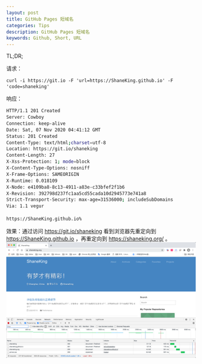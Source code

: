 ```yaml
---
layout: post
title: GitHub Pages 短域名
categories: Tips
description: GitHub Pages 短域名
keywords: Github, Short, URL
---
```



TL;DR;

请求：
```
curl -i https://git.io -F 'url=https://ShaneKing.github.io' -F 'code=shaneking'
```

响应：
```bash
HTTP/1.1 201 Created
Server: Cowboy
Connection: keep-alive
Date: Sat, 07 Nov 2020 04:41:12 GMT
Status: 201 Created
Content-Type: text/html;charset=utf-8
Location: https://git.io/shaneking
Content-Length: 27
X-Xss-Protection: 1; mode=block
X-Content-Type-Options: nosniff
X-Frame-Options: SAMEORIGIN
X-Runtime: 0.018109
X-Node: e4109ba8-8c13-4911-a83e-c33bfef2f1b6
X-Revision: 392798d237fc1aa5cd55cada10d2945773e741a8
Strict-Transport-Security: max-age=31536000; includeSubDomains
Via: 1.1 vegur

https://ShaneKing.github.io%
```

效果：通过访问 <https://git.io/shaneking> 看到浏览器先重定向到 <https://ShaneKing.github.io> ，再重定向到 <https://shaneking.org/> 。
![](/images/posts/2020/11/WX20201122-192216@2x.png)
